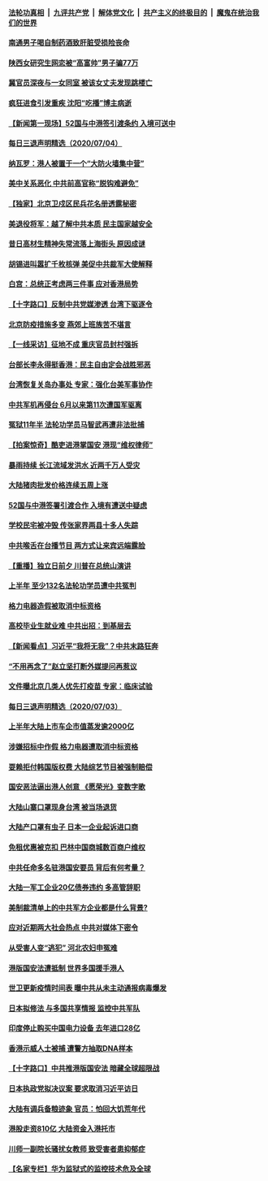 ####  [法轮功真相](../../../../basic/blob/master/README.md?t=07051531) &nbsp;|&nbsp; [九评共产党](../../../../9ping.md/blob/master/README.md?t=07051531) &nbsp;|&nbsp; [解体党文化](../../../../jtdwh.md/blob/master/README.md?t=07051531)  &nbsp;|&nbsp; [共产主义的终极目的](../../../../gczydzjmd.md/blob/master/README.md?t=07051531) &nbsp;|&nbsp; [魔鬼在统治我们的世界](../../../../mgztzwmdsj.md/blob/master/README.md?t=07051531) 

#### [南通男子喝自制药酒致肝脏受损险丧命](../pages/nsc413/n12233669.md?t=07051531) 

#### [陕西女研究生网恋被“高富帅”男子骗77万](../pages/nsc413/n12233594.md?t=07051531) 

#### [冀官员深夜与一女同室 被该女丈夫发现跳楼亡](../pages/nsc413/n12233457.md?t=07051531) 

#### [疯狂进食引发重疾 沈阳“吃播”博主病逝](../pages/nsc413/n12233588.md?t=07051531) 

#### [【新闻第一现场】52国与中港签引渡条约 入境可送中](../pages/nsc413/n12233532.md?t=07051531) 


#### [每日三退声明精选（2020/07/04）](../pages/nsc413/n12233206.md?t=07051531) 

#### [纳瓦罗：港人被置于一个“大防火墙集中营”](../pages/nsc413/n12233112.md?t=07051531) 

#### [美中关系恶化 中共前高官称“脱钩难避免”](../pages/nsc413/n12232936.md?t=07051531) 

#### [【独家】北京卫戍区民兵花名册透露秘密](../pages/nsc413/n12165121.md?t=07051531) 

#### [美退役将军：越了解中共本质 民主国家越安全](../pages/nsc413/n12232962.md?t=07051531) 

#### [昔日高材生精神失常流落上海街头 原因成谜](../pages/nsc413/n12232795.md?t=07051531) 

#### [胡锡进叫嚣扩千枚核弹 美促中共裁军大使解释](../pages/nsc413/n12231558.md?t=07051531) 

#### [白宫：总统正考虑两三件事 应对香港局势](../pages/nsc413/n12232772.md?t=07051531) 

#### [【十字路口】反制中共党媒渗透 台湾下驱逐令](../pages/nsc413/n12231666.md?t=07051531) 

#### [北京防疫措施多变 燕郊上班族苦不堪言](../pages/nsc413/n12232325.md?t=07051531) 

#### [【一线采访】征地不成 重庆官员封村强拆](../pages/nsc413/n12232323.md?t=07051531) 

#### [台部长李永得挺香港：民主自由定会战胜邪恶](../pages/nsc413/n12232596.md?t=07051531) 

#### [台湾恢复关岛办事处 专家：强化台美军事协作](../pages/nsc413/n12232528.md?t=07051531) 

#### [中共军机再侵台 6月以来第11次遭国军驱离](../pages/nsc413/n12232407.md?t=07051531) 

#### [冤狱11年半 法轮功学员马智武再遭非法批捕](../pages/nsc413/n12230577.md?t=07051531) 

#### [【拍案惊奇】酷吏进港掌国安 港现“维权律师”](../pages/nsc413/n12231629.md?t=07051531) 


#### [暴雨持续 长江流域发洪水 近两千万人受灾](../pages/nsc413/n12231677.md?t=07051531) 

#### [大陆猪肉批发价格连续五周上涨](../pages/nsc413/n12231800.md?t=07051531) 

#### [52国与中港签署引渡合作 入境有遭送中疑虑](../pages/nsc413/n12232103.md?t=07051531) 

#### [学校民宅被冲毁 传张家界两县十多人失踪](../pages/nsc413/n12231983.md?t=07051531) 

#### [中共喉舌在台播节目 两方式让来宾远端露脸](../pages/nsc413/n12231715.md?t=07051531) 

#### [【重播】独立日前夕 川普在总统山演讲](../pages/nsc413/n12230343.md?t=07051531) 

#### [上半年 至少132名法轮功学员遭中共冤判](../pages/nsc413/n12229828.md?t=07051531) 

#### [格力电器造假被取消中标资格](../pages/nsc413/n12231580.md?t=07051531) 

#### [高校毕业生就业难 中共出招：到基层去](../pages/nsc413/n12231647.md?t=07051531) 

#### [【新闻看点】习近平“我将无我”？中共末路狂奔](../pages/nsc413/n12231315.md?t=07051531) 

#### [“不用再念了”赵立坚打断外媒提问再惹议](../pages/nsc413/n12231415.md?t=07051531) 

#### [文件曝北京几类人优先打疫苗 专家：临床试验](../pages/nsc413/n12230906.md?t=07051531) 

#### [每日三退声明精选（2020/07/03）](../pages/nsc413/n12231529.md?t=07051531) 

#### [上半年大陆上市车企市值蒸发逾2000亿](../pages/nsc413/n12231313.md?t=07051531) 

#### [涉嫌招标中作假 格力电器遭取消中标资格](../pages/nsc413/n12231383.md?t=07051531) 

#### [耍赖拒付韩国版权费 大陆综艺节目被强制赔偿](../pages/nsc413/n12228726.md?t=07051531) 

#### [国安恶法逼出港人创意 《愿荣光》变数字歌](../pages/nsc413/n12230960.md?t=07051531) 

#### [大陆山寨口罩现身台湾 被当场退货](../pages/nsc413/n12231038.md?t=07051531) 

#### [大陆产口罩有虫子 日本一企业起诉进口商](../pages/nsc413/n12231106.md?t=07051531) 

#### [免租优惠被克扣 巴林中国商城数百商户维权](../pages/nsc413/n12231046.md?t=07051531) 

#### [中共任命多名驻港国安要员 背后有何考量？](../pages/nsc413/n12230989.md?t=07051531) 

#### [大陆一军工企业20亿债券违约 多高管辞职](../pages/nsc413/n12230777.md?t=07051531) 

#### [美制裁清单上的中共军方企业都是什么背景?](../pages/nsc413/n12231022.md?t=07051531) 

#### [应对近期两大社会热点 中共对媒体下密令](../pages/nsc413/n12230907.md?t=07051531) 

#### [从受害人变“逃犯” 河北农妇申冤难](../pages/nsc413/n12230891.md?t=07051531) 

#### [港版国安法遭抵制 世界多国援手港人](../pages/nsc413/n12230835.md?t=07051531) 

#### [世卫更新疫情时间表 曝中共从未主动通报病毒爆发](../pages/nsc413/n12230942.md?t=07051531) 

#### [日本拟修法 与多国共享情报 监控中共军队](../pages/nsc413/n12230926.md?t=07051531) 

#### [印度停止购买中国电力设备 去年进口28亿](../pages/nsc413/n12230757.md?t=07051531) 

#### [香港示威人士被捕 遭警方抽取DNA样本](../pages/nsc413/n12230911.md?t=07051531) 

#### [【十字路口】中共推港版国安法 暗藏全球超限战](../pages/nsc413/n12229018.md?t=07051531) 

#### [日本执政党拟决议案 要求取消习近平访日](../pages/nsc413/n12230749.md?t=07051531) 

#### [大陆有调兵备粮迹象 官员：怕回大饥荒年代](../pages/nsc413/n12230648.md?t=07051531) 


#### [港股走资810亿 大陆资金入港托市](../pages/nsc413/n12229538.md?t=07051531) 

#### [川师一副院长骚扰女教师 致受害者患抑郁症](../pages/nsc413/n12230271.md?t=07051531) 

#### [【名家专栏】华为监狱式的监控技术危及全球](../pages/nsc413/n12230629.md?t=07051531) 

